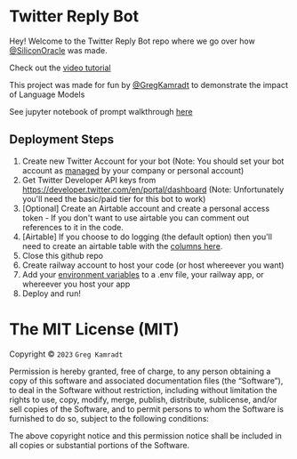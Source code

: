 # Twitter Reply Bot
Hey! Welcome to the Twitter Reply Bot repo where we go over how [@SiliconOracle](https://twitter.com/SiliconOracle) was made.

Check out the [video tutorial](https://youtu.be/yLWLDjT01q8)

This project was made for fun by [@GregKamradt](https://twitter.com/GregKamradt) to demonstrate the impact of Language Models

See jupyter notebook of prompt walkthrough [here](https://github.com/gkamradt/langchain-tutorials/blob/main/bots/Twitter_Reply_Bot/Twitter%20Reply%20Bot%20Notebook.ipynb)

## Deployment Steps
1. Create new Twitter Account for your bot (Note: You should set your bot account as [managed](https://help.twitter.com/en/using-twitter/automated-account-labels) by your company or personal account)
2. Get Twitter Developer API keys from https://developer.twitter.com/en/portal/dashboard (Note: Unfortunately you'll need the basic/paid tier for this bot to work)
3. [Optional] Create an Airtable account and create a personal access token - If you don't want to use airtable you can comment out references to it in the code.
4. [Airtable] If you choose to do logging (the default option) then you'll need to create an airtable table with the [columns here](https://github.com/gkamradt/twitter-reply-bot/blob/a8854dc96539c81a6e41d88990dea2030c081ac8/twitter-reply-bot.py#LL100C4-L100C4).
5. Close this github repo
6. Create railway account to host your code (or host whereever you want)
7. Add your [environment variables](https://github.com/gkamradt/twitter-reply-bot/blob/a8854dc96539c81a6e41d88990dea2030c081ac8/twitter-reply-bot.py#L15) to a .env file, your railway app, or whereever you host your app
8. Deploy and run!

The MIT License (MIT)
=====================

Copyright © `2023` `Greg Kamradt`

Permission is hereby granted, free of charge, to any person
obtaining a copy of this software and associated documentation
files (the “Software”), to deal in the Software without
restriction, including without limitation the rights to use,
copy, modify, merge, publish, distribute, sublicense, and/or sell
copies of the Software, and to permit persons to whom the
Software is furnished to do so, subject to the following
conditions:

The above copyright notice and this permission notice shall be
included in all copies or substantial portions of the Software.